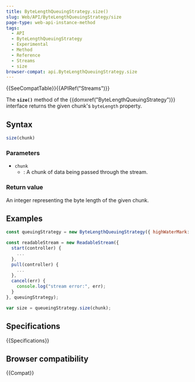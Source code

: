 ```yaml
---
title: ByteLengthQueuingStrategy.size()
slug: Web/API/ByteLengthQueuingStrategy/size
page-type: web-api-instance-method
tags:
  - API
  - ByteLengthQueuingStrategy
  - Experimental
  - Method
  - Reference
  - Streams
  - size
browser-compat: api.ByteLengthQueuingStrategy.size
---
```

{{SeeCompatTable}}{{APIRef("Streams")}}

The **`size()`** method of the
{{domxref("ByteLengthQueuingStrategy")}} interface returns the given chunk's
`byteLength` property.

## Syntax

```js
size(chunk)
```

### Parameters

- `chunk`
  - : A chunk of data being passed through the stream.

### Return value

An integer representing the byte length of the given chunk.

## Examples

```js
const queuingStrategy = new ByteLengthQueuingStrategy({ highWaterMark: 1 });

const readableStream = new ReadableStream({
  start(controller) {
    ...
  },
  pull(controller) {
    ...
  },
  cancel(err) {
    console.log("stream error:", err);
  }
}, queuingStrategy);

var size = queueingStrategy.size(chunk);
```

## Specifications

{{Specifications}}

## Browser compatibility

{{Compat}}
